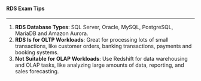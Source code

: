 #### RDS Exam Tips

___

1. **RDS Database Types**: SQL Server, Oracle, MySQL, PostgreSQL, MariaDB and Amazon Aurora.
2. **RDS Is for OLTP Workloads**: Great for processing lots of small transactions, like customer orders, banking
   transactions, payments and booking systems.
3. **Not Suitable for OLAP Workloads**: Use Redshift for data warehousing and OLAP tasks, like analyzing large amounts
   of data, reporting, and sales forecasting.